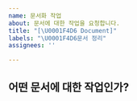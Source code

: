 ```yaml
---
name: 문서화 작업
about: 문서에 대한 작업을 요청합니다.
title: "[\U0001F4D6 Document]"
labels: "\U0001F4D6문서 정리"
assignees: ''

---
```


## 어떤 문서에 대한 작업인가?

